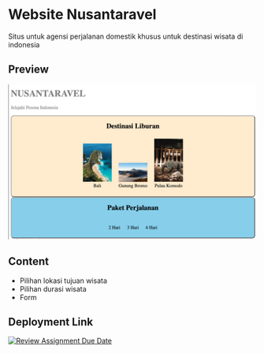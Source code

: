 # Website Nusantaravel

Situs untuk agensi perjalanan domestik khusus untuk destinasi wisata di indonesia

## Preview

![situs nusantaravel](<Screenshot 2024-06-14 at 21.24.26.png>)

## Content

- Pilihan lokasi tujuan wisata
- Pilihan durasi wisata
- Form

## Deployment Link

[![Review Assignment Due Date](https://classroom.github.com/assets/deadline-readme-button-22041afd0340ce965d47ae6ef1cefeee28c7c493a6346c4f15d667ab976d596c.svg)](https://classroom.github.com/a/2BREHFic)
